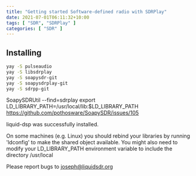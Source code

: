 ```yaml
---
title: "Getting started Software-defined radio with SDRPlay"
date: 2021-07-01T06:11:32+10:00
tags: [ "SDR", "SDRPlay" ]
categories: [ "SDR" ]
---
```


## Installing
```bash
yay -S pulseaudio
yay -S libsdrplay
yay -S soapysdr-git
yay -S soapysdrplay-git
yay -S sdrpp-git
```
SoapySDRUtil --find=sdrplay
export LD_LIBRARY_PATH=/usr/local/lib:$LD_LIBRARY_PATH
https://github.com/pothosware/SoapySDR/issues/105

liquid-dsp was successfully installed.     

  On some machines (e.g. Linux) you should rebind your
  libraries by running 'ldconfig' to make the shared
  object available.  You might also need to modify your
  LD_LIBRARY_PATH environment variable to include the
  directory /usr/local

  Please report bugs to joseph@liquidsdr.org

